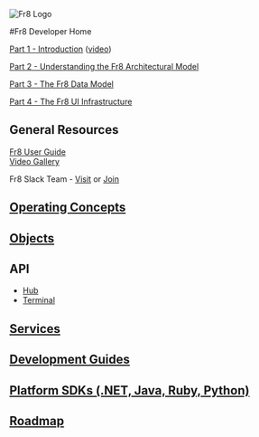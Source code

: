![Fr8 Logo](https://github.com/Fr8org/Fr8Core/blob/master/Docs/img/Fr8Logo.png)

#Fr8 Developer Home

[Part 1 - Introduction](/Docs/ForDevelopers/Introduction.md)   ([video](https://vimeo.com/178394308))

[Part 2 - Understanding the Fr8 Architectural Model](/Docs/ForDevelopers/ArchitecturalModel.md)  

[Part 3 - The Fr8 Data Model](/Docs/ForDevelopers/DataModel.md)

[Part 4 - The Fr8 UI Infrastructure](/Docs/ForDevelopers/OperatingConcepts/UIInfrastructure.md)

General Resources
-------------------
[Fr8 User Guide](/Docs/ForUsers/Fr8ForUsers.md)  
[Video Gallery](http://documentation.fr8.co/developers/fr8-videos/)

Fr8 Slack Team - [Visit](http://fr8org.slack.com) or [Join](http://slack.fr8.co)
    
[Operating Concepts](/Docs/ForDevelopers/OperatingConceptsHome.md)
-----------------------------------------------
       
[Objects](ForDevelopers/Objects/Objects.md)  
-----------------------------------------

API
-----------------------------------------
* [Hub](https://fr8.co/swagger/ui/index)  
* [Terminal](http://dev-terminals.fr8.co:25923/swagger/ui/index)  
        
[Services](/Docs/ForDevelopers/ServicesHome.md)
-----------------------------------------------

[Development Guides](ForDevelopers/DevGuideHome.md)  
-----------------------------

[Platform SDKs (.NET, Java, Ruby, Python)](ForDevelopers/SDKHome.md)
----------------------------------

[Roadmap](/Docs/Roadmap.md)
--------------------------------------
   
        
   


